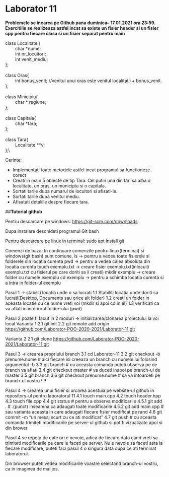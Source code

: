 # **Laborator 11**

**Problemele se incarca pe Github pana duminica– 17.01.2021 ora 23:59.
Exercitiile se realizeaza astfel incat sa existe un fisier header si un fisier cpp pentru fiecare clasa si un fisier separat pentru main**


class Localitate {\
&nbsp;&nbsp;&nbsp;&nbsp;&nbsp;&nbsp;&nbsp;&nbsp;char *nume;\
&nbsp;&nbsp;&nbsp;&nbsp;&nbsp;&nbsp;&nbsp;&nbsp;int nr_locuitori;\
&nbsp;&nbsp;&nbsp;&nbsp;&nbsp;&nbsp;&nbsp;&nbsp;int venit_mediu;\
};\
\
class Oras{\
&nbsp;&nbsp;&nbsp;&nbsp;&nbsp;&nbsp;&nbsp;&nbsp;int bonus_venit; //venitul unui oras este venitul localitatii + bonus_venit.\
};\
\
class Minicipiu{\
&nbsp;&nbsp;&nbsp;&nbsp;&nbsp;&nbsp;&nbsp;&nbsp;char * regiune;\
};\
\
class Capitala{\
&nbsp;&nbsp;&nbsp;&nbsp;&nbsp;&nbsp;&nbsp;&nbsp;char *tara;\
};\
\
class Tara{\
&nbsp;&nbsp;&nbsp;&nbsp;&nbsp;&nbsp;&nbsp;&nbsp;Localitate **v;\
};\


Cerinte:
- Implementati toate metodele astfel incat programul sa functioneze corect
- Creati in main 5 obiecte de tip Tara. Cel putin una din tari sa aiba o localitate, un oras, un municipiu si o capitala.
- Sortati tarile dupa numarul de locuitori si afisati-le.
- Sortati tarile dupa venitul mediu.
- Afisatati detaliile despre fiecare tara.


    

##**Tutorial github**

Pentru descarcare pe windows:
https://git-scm.com/downloads

Dupa instalare deschideti programul Git bash

Pentru descarcare pe linux in terminal:
sudo apt install git

Comenzi de baza:
In continuare comenzile pentru linux(terminal) si windows(git bash) sunt comune.
ls -> pentru a vedea toate fisierele si folderele din locatia curenta
pwd -> pentru a vedea calea absoluta din locatia curenta
touch exemplu.txt -> creare fisier exemplu.txt(inlocuiti exemplu.txt cu fisierul pe care doriti sa il creati)
mkdir exemplu -> creare folder cu numele exemplu
cd exemplu -> pentru a schimba locatia curenta si a intra in folder-ul exemplu

Pasul 1 -> stabiliti locatia unde o sa lucrati
1.1 Stabiliti locatia unde doriti sa lucrati(Desktop, Documents sau orice alt folder)
1.2 creati un folder in aceasta locatie cu ce nume vreti voi (mkdir si apoi cd in el)
1.3 verificati ca va aflati in interiorul folder-ului (pwd)

Pasul 2 poate fi facut in 2 moduri -> initializarea/clonarea proiectului la voi local
Varianta 1
2.1 git init
2.2 git remote add origin https://github.com/Laborator-POO-2020-2021/Laborator-11.git

Varianta 2
2.1 git clone https://github.com/Laborator-POO-2020-2021/Laborator-11.git

Pasul 3 -> crearea propriului branch
3.1 cd Laborator-11
3.2 git checkout -b prenume.nume # aici fiecare isi creeaza un branch cu numele lui folosind argumentul -b
3.3 git branch # cu aceasta comanda puteti observa pe ce branch va aflati
3.4 git checkout master # va duceti inapoi pe branch-ul de master
3.5 git branch
3.6 git checkout prenume.nume # sa va intoarceti pe branch-ul vostru !!!!

Pasul 4 -> crearea unui fisier si urcarea acestuia pe website-ul github in repository-ul pentru laboratorul 11
4.1 touch main.cpp
4.2 touch header.hpp
4.3 touch file.cpp
4.4 git status # pentru a observa modificarile
4.5.1 git add . # .(punct) inseamna ca adaugati toate modificarile
4.5.2 git add main.cpp # sau varianta aceasta in care adaugati fiecare fisier modificat pe rand
4.6 git commit -m “un mesaj scurt cu ce ati modificat”
4.7 git push # cu aceasta comanda trimiteti modificarile pe server-ul github si pot fi vizualizate apoi si din brower

Pasul 4 se repeta de cate ori e nevoie, adica de fiecare data cand vreti sa trimiteti modificarile pe care le faceti pe server.
Nu e nevoie sa faceti asta la fiecare modificare, puteti faci pasul 4 o singura data dupa ce ati terminat laboratorul.

Din browser puteti vedea modificarile voastre selectand branch-ul vostru, ca in imaginea de mai jos.

